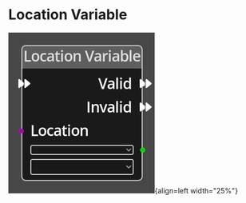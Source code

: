 
# Location Variable

![Location Variable Node](../../assets/nodes/location_variable.png){align=left width="25%"}

